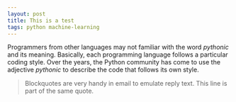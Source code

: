 ```yaml
---
layout: post
title: This is a test
tags: python machine-learning
---
```

Programmers from other languages may not familiar with the word _pythonic_ and its meaning. Basically, each programming language follows a particular coding style. Over the years, the Python community has come to use the adjective _pythonic_ to describe the code that follows its own style.

> Blockquotes are very handy in email to emulate reply text.
> This line is part of the same quote.